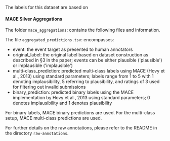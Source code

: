 The labels for this dataset are based on 

#### MACE Silver Aggregations 
The folder ```mace_aggregations```: contains the following files and information.

The file ```aggregated_predictions.tsv```: encompasses:
- event: the event target as presented to human annotators
- original_label: the original label based on dataset construction as described in §3 in the paper; events can be either plausible ('plausible') or implausible ('implausible')
- multi-class_prediction: predicted multi-class labels using MACE (Hovy et al., 2013) using standard parameters; labels range from 1 to 5 with 1 denoting implausibility, 5 referring to plausibility, and ratings of 3 used for filtering out invalid submissions
- binary_prediction: predicted binary labels using the MACE implementation by Hovy et al., 2013 using standard parameters; 0 denotes implausibility and 1 denotes plausibility

For binary labels, MACE binary predictions are used. 
For the multi-class setup, MACE multi-class predictions are used.

For further details on the raw annotations, please refer to the README in the directory ```raw-annotations```.